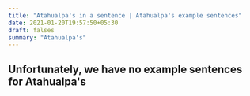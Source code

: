 ```yaml
---
title: "Atahualpa's in a sentence | Atahualpa's example sentences"
date: 2021-01-20T19:57:50+05:30
draft: falses
summary: "Atahualpa's"
---
```

## Unfortunately, we have no example sentences for Atahualpa's                 
